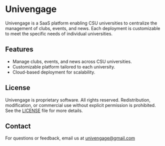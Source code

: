 # Univengage

Univengage is a SaaS platform enabling CSU universities to centralize the management of clubs, events, and news. Each deployment is customizable to meet the specific needs of individual universities.

## Features
- Manage clubs, events, and news across CSU universities.
- Customizable platform tailored to each university.
- Cloud-based deployment for scalability.

## License

Univengage is proprietary software. All rights reserved. Redistribution, modification, or commercial use without explicit permission is prohibited. See the [LICENSE](./LICENSE) file for more details.

## Contact

For questions or feedback, email us at univengage@gmail.com
